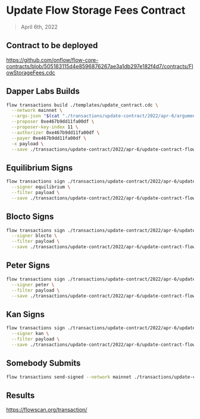 # Update Flow Storage Fees Contract

> April 6th, 2022

## Contract to be deployed

https://github.com/onflow/flow-core-contracts/blob/505183115d4e8596876267ae3a1db297e182f4d7/contracts/FlowStorageFees.cdc

## Dapper Labs Builds

```sh
flow transactions build ./templates/update_contract.cdc \
  --network mainnet \
  --args-json "$(cat "./transactions/update-contract/2022/apr-6/arguments-flow-storage-fees.json")" \
  --proposer 0xe467b9dd11fa00df \
  --proposer-key-index 11 \
  --authorizer 0xe467b9dd11fa00df \
  --payer 0xe467b9dd11fa00df \
  -x payload \
  --save ./transactions/update-contract/2022/apr-6/update-contract-flow-storage-fees-apr-6-unsigned.rlp
```

## Equilibrium Signs

```sh
flow transactions sign ./transactions/update-contract/2022/apr-6/update-contract-flow-storage-fees-apr-6-unsigned.rlp \
  --signer equilibrium \
  --filter payload \
  --save ./transactions/update-contract/2022/apr-6/update-contract-flow-storage-fees-apr-6-sig-1.rlp
```

## Blocto Signs

```sh
flow transactions sign ./transactions/update-contract/2022/apr-6/update-contract-flow-storage-fees-apr-6-sig-1.rlp \
  --signer blocto \
  --filter payload \
  --save ./transactions/update-contract/2022/apr-6/update-contract-flow-storage-fees-apr-6-sig-2.rlp
```

## Peter Signs

```sh
flow transactions sign ./transactions/update-contract/2022/apr-6/update-contract-flow-storage-fees-apr-6-sig-2.rlp \
  --signer peter \
  --filter payload \
  --save ./transactions/update-contract/2022/apr-6/update-contract-flow-storage-fees-apr-6-sig-3.rlp
```

## Kan Signs

```sh
flow transactions sign ./transactions/update-contract/2022/apr-6/update-contract-flow-storage-fees-apr-6-sig-3.rlp \
  --signer kan \
  --filter payload \
  --save ./transactions/update-contract/2022/apr-6/update-contract-flow-storage-fees-apr-6-sig-complete.rlp
```


## Somebody Submits

```sh
flow transactions send-signed --network mainnet ./transactions/update-contract/2022/apr-6/update-contract-flow-storage-fees-apr-6-sig-complete.rlp
```

## Results

https://flowscan.org/transaction/
